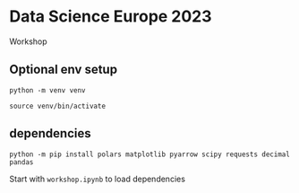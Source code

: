 # Data Science Europe 2023

Workshop


## Optional env setup

    python -m venv venv

    source venv/bin/activate 

## dependencies 

    python -m pip install polars matplotlib pyarrow scipy requests decimal pandas


Start with `workshop.ipynb` to load dependencies

